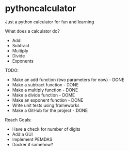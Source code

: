 # pythoncalculator
Just a python calculator for fun and learning

What does a calculator do?

- Add
- Subtract
- Multiply
- Divide
- Exponents

TODO:
- Make an add function (two parameters for now) - DONE
- Make a subtract function - DONE
- Make a multiply function - DONE
- Make a divide function - DOME
- Make an exponent function - DONE
- Write unit tests using frameworks
- Make a GitHub for the project - DONE

Reach Goals:
- Have a check for number of digits
- Add a GUI
- Implement PEMDAS 
- Docker it somehow?

